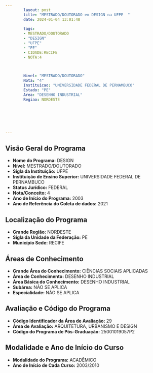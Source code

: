 ```yaml
---
        layout: post
        title: "MESTRADO/DOUTORADO em DESIGN na UFPE  "
        date: 2024-01-04 13:01:48
     
        tags:
        - MESTRADO/DOUTORADO
        - "DESIGN"
        - "UFPE"
        - "PE"
        - CIDADE:RECIFE
        - NOTA:4
        
       

        Nivel: "MESTRADO/DOUTORADO"
        Nota: "4"
        Instituicao: "UNIVERSIDADE FEDERAL DE PERNAMBUCO"
        Estado: "PE"
        Area: "DESENHO INDUSTRIAL"
        Regiao: NORDESTE
        
        
        
        
        
        
---
```

## Visão Geral do Programa
- **Nome do Programa:** DESIGN
- **Nível:** MESTRADO/DOUTORADO
- **Sigla da Instituição:** UFPE
- **Instituição de Ensino Superior:** UNIVERSIDADE FEDERAL DE PERNAMBUCO
- **Status Jurídico:** FEDERAL
- **Nota/Conceito:** 4
- **Ano de Início do Programa:** 2003
- **Ano de Referência do Coleta de dados:** 2021

## Localização do Programa
- **Grande Região:** NORDESTE
- **Sigla da Unidade da Federação:** PE
- **Município Sede:** RECIFE

## Áreas de Conhecimento
- **Grande Área do Conhecimento:** CIÊNCIAS SOCIAIS APLICADAS
- **Área de Conhecimento:** DESENHO INDUSTRIAL
- **Área Básica do Conhecimento:** DESENHO INDUSTRIAL
- **Subárea:** NÃO SE APLICA
- **Especialidade:** NÃO SE APLICA

## Avaliação e Código do Programa
- **Código Identificador da Área de Avaliação:** 29
- **Área de Avaliação:** ARQUITETURA, URBANISMO E DESIGN
- **Código do Programa de Pós-Graduação:** 25001019057P2


## Modalidade e Ano de Início do Curso
- **Modalidade do Programa:** ACADÊMICO
- **Ano de Início de Cada Curso:** 2003/2010
